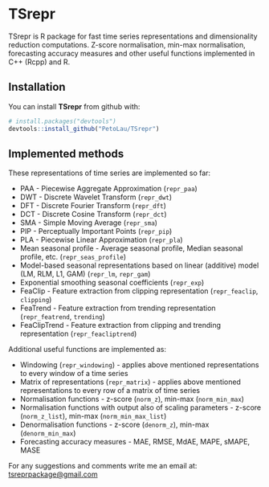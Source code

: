 
<!-- README.md is generated from README.Rmd. Please edit that file -->
TSrepr
======

TSrepr is R package for fast time series representations and dimensionality reduction computations. Z-score normalisation, min-max normalisation, forecasting accuracy measures and other useful functions implemented in C++ (Rcpp) and R.

Installation
------------

You can install **TSrepr** from github with:

``` r
# install.packages("devtools")
devtools::install_github("PetoLau/TSrepr")
```

Implemented methods
-------------------

These representations of time series are implemented so far:

-   PAA - Piecewise Aggregate Approximation (`repr_paa`)
-   DWT - Discrete Wavelet Transform (`repr_dwt`)
-   DFT - Discrete Fourier Transform (`repr_dft`)
-   DCT - Discrete Cosine Transform (`repr_dct`)
-   SMA - Simple Moving Average (`repr_sma`)
-   PIP - Perceptually Important Points (`repr_pip`)
-   PLA - Piecewise Linear Approximation (`repr_pla`)
-   Mean seasonal profile - Average seasonal profile, Median seasonal profile, etc. (`repr_seas_profile`)
-   Model-based seasonal representations based on linear (additive) model (LM, RLM, L1, GAM) (`repr_lm`, `repr_gam`)
-   Exponential smoothing seasonal coefficients (`repr_exp`)
-   FeaClip - Feature extraction from clipping representation (`repr_feaclip`, `clipping`)
-   FeaTrend - Feature extraction from trending representation (`repr_featrend`, `trending`)
-   FeaClipTrend - Feature extraction from clipping and trending representation (`repr_feacliptrend`)

Additional useful functions are implemented as:

-   Windowing (`repr_windowing`) - applies above mentioned representations to every window of a time series
-   Matrix of representations (`repr_matrix`) - applies above mentioned representations to every row of a matrix of time series
-   Normalisation functions - z-score (`norm_z`), min-max (`norm_min_max`)
-   Normalisation functions with output also of scaling parameters - z-score (`norm_z_list`), min-max (`norm_min_max_list`)
-   Denormalisation functions - z-score (`denorm_z`), min-max (`denorm_min_max`)
-   Forecasting accuracy measures - MAE, RMSE, MdAE, MAPE, sMAPE, MASE

For any suggestions and comments write me an email at: <tsreprpackage@gmail.com>
